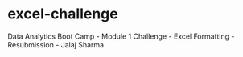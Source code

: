 # excel-challenge
Data Analytics Boot Camp - Module 1 Challenge - Excel Formatting - Resubmission - Jalaj Sharma
